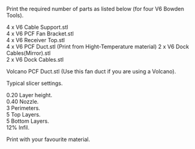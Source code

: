 Print the required number of parts as listed below (for four V6 Bowden Tools).

4 x V6 Cable Support.stl   
4 x V6 PCF Fan Bracket.stl   
4 x V6 Receiver Top.stl   
4 x V6 PCF Duct.stl   (Print from Hight-Temperature material)
2 x V6 Dock Cables(Mirror).stl   
2 x V6 Dock Cables.stl   

Volcano PCF Duct.stl  (Use this fan duct if you are using a Volcano).   

Typical slicer settings.  
   
0.20 Layer height.  
0.40 Nozzle.  
3 Perimeters.  
5 Top Layers.  
5 Bottom Layers.  
12% Infil.  

Print with your favourite material.
